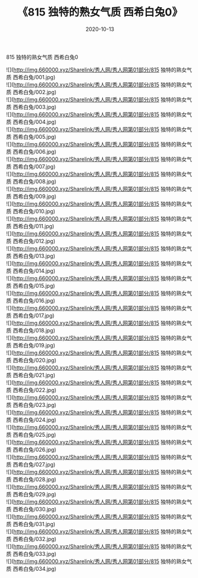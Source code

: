 ﻿---
layout: post
title:  《815 独特的熟女气质 西希白兔0》
date:   2020-10-13
img: http://img.660000.xyz/Sharelink/秀人网/秀人网第01部分/815 独特的熟女气质 西希白兔0/000.jpg
categories: [美女, 清纯, 唯美]
---

815 独特的熟女气质 西希白兔0

  ![](http://img.660000.xyz/Sharelink/秀人网/秀人网第01部分/815 独特的熟女气质 西希白兔/001.jpg) <br> ![](http://img.660000.xyz/Sharelink/秀人网/秀人网第01部分/815 独特的熟女气质 西希白兔/002.jpg) <br> ![](http://img.660000.xyz/Sharelink/秀人网/秀人网第01部分/815 独特的熟女气质 西希白兔/003.jpg) <br> ![](http://img.660000.xyz/Sharelink/秀人网/秀人网第01部分/815 独特的熟女气质 西希白兔/004.jpg) <br> ![](http://img.660000.xyz/Sharelink/秀人网/秀人网第01部分/815 独特的熟女气质 西希白兔/005.jpg) <br> ![](http://img.660000.xyz/Sharelink/秀人网/秀人网第01部分/815 独特的熟女气质 西希白兔/006.jpg) <br> ![](http://img.660000.xyz/Sharelink/秀人网/秀人网第01部分/815 独特的熟女气质 西希白兔/007.jpg) <br> ![](http://img.660000.xyz/Sharelink/秀人网/秀人网第01部分/815 独特的熟女气质 西希白兔/008.jpg) <br> ![](http://img.660000.xyz/Sharelink/秀人网/秀人网第01部分/815 独特的熟女气质 西希白兔/009.jpg) <br> ![](http://img.660000.xyz/Sharelink/秀人网/秀人网第01部分/815 独特的熟女气质 西希白兔/010.jpg) <br> ![](http://img.660000.xyz/Sharelink/秀人网/秀人网第01部分/815 独特的熟女气质 西希白兔/011.jpg) <br> ![](http://img.660000.xyz/Sharelink/秀人网/秀人网第01部分/815 独特的熟女气质 西希白兔/012.jpg) <br> ![](http://img.660000.xyz/Sharelink/秀人网/秀人网第01部分/815 独特的熟女气质 西希白兔/013.jpg) <br> ![](http://img.660000.xyz/Sharelink/秀人网/秀人网第01部分/815 独特的熟女气质 西希白兔/014.jpg) <br> ![](http://img.660000.xyz/Sharelink/秀人网/秀人网第01部分/815 独特的熟女气质 西希白兔/015.jpg) <br> ![](http://img.660000.xyz/Sharelink/秀人网/秀人网第01部分/815 独特的熟女气质 西希白兔/016.jpg) <br> ![](http://img.660000.xyz/Sharelink/秀人网/秀人网第01部分/815 独特的熟女气质 西希白兔/017.jpg) <br> ![](http://img.660000.xyz/Sharelink/秀人网/秀人网第01部分/815 独特的熟女气质 西希白兔/018.jpg) <br> ![](http://img.660000.xyz/Sharelink/秀人网/秀人网第01部分/815 独特的熟女气质 西希白兔/019.jpg) <br> ![](http://img.660000.xyz/Sharelink/秀人网/秀人网第01部分/815 独特的熟女气质 西希白兔/020.jpg) <br> ![](http://img.660000.xyz/Sharelink/秀人网/秀人网第01部分/815 独特的熟女气质 西希白兔/021.jpg) <br> ![](http://img.660000.xyz/Sharelink/秀人网/秀人网第01部分/815 独特的熟女气质 西希白兔/022.jpg) <br> ![](http://img.660000.xyz/Sharelink/秀人网/秀人网第01部分/815 独特的熟女气质 西希白兔/023.jpg) <br> ![](http://img.660000.xyz/Sharelink/秀人网/秀人网第01部分/815 独特的熟女气质 西希白兔/024.jpg) <br> ![](http://img.660000.xyz/Sharelink/秀人网/秀人网第01部分/815 独特的熟女气质 西希白兔/025.jpg) <br> ![](http://img.660000.xyz/Sharelink/秀人网/秀人网第01部分/815 独特的熟女气质 西希白兔/026.jpg) <br> ![](http://img.660000.xyz/Sharelink/秀人网/秀人网第01部分/815 独特的熟女气质 西希白兔/027.jpg) <br> ![](http://img.660000.xyz/Sharelink/秀人网/秀人网第01部分/815 独特的熟女气质 西希白兔/028.jpg) <br> ![](http://img.660000.xyz/Sharelink/秀人网/秀人网第01部分/815 独特的熟女气质 西希白兔/029.jpg) <br> ![](http://img.660000.xyz/Sharelink/秀人网/秀人网第01部分/815 独特的熟女气质 西希白兔/030.jpg) <br> ![](http://img.660000.xyz/Sharelink/秀人网/秀人网第01部分/815 独特的熟女气质 西希白兔/031.jpg) <br> ![](http://img.660000.xyz/Sharelink/秀人网/秀人网第01部分/815 独特的熟女气质 西希白兔/032.jpg) <br> ![](http://img.660000.xyz/Sharelink/秀人网/秀人网第01部分/815 独特的熟女气质 西希白兔/033.jpg) <br> ![](http://img.660000.xyz/Sharelink/秀人网/秀人网第01部分/815 独特的熟女气质 西希白兔/034.jpg) <br>